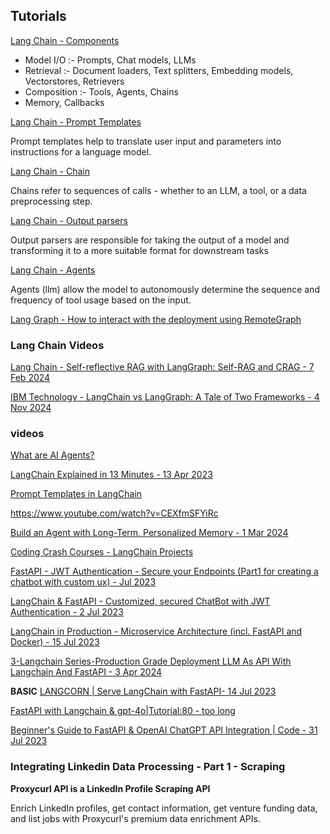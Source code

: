 ## Tutorials

[Lang Chain - Components](https://python.langchain.com/v0.1/docs/modules/)

* Model I/O :- Prompts, Chat models, LLMs
* Retrieval :- Document loaders, Text splitters, Embedding models, Vectorstores, Retrievers
* Composition :- Tools, Agents, Chains
* Memory, Callbacks

[Lang Chain - Prompt Templates](https://python.langchain.com/docs/concepts/prompt_templates/)

Prompt templates help to translate user input and parameters into instructions for a language model. 

[Lang Chain - Chain](https://python.langchain.com/v0.1/docs/modules/chains/)

Chains refer to sequences of calls - whether to an LLM, a tool, or a data preprocessing step.

[Lang Chain - Output parsers](https://www.udemy.com/course/langchain/learn/lecture/44709555#overview)

Output parsers are responsible for taking the output of a model and transforming it to a more suitable format for downstream tasks

[Lang Chain - Agents](https://python.langchain.com/v0.1/docs/use_cases/tool_use/agents/)

Agents (llm) allow the model to autonomously determine the sequence and frequency of tool usage based on the input.

[Lang Graph - How to interact with the deployment using RemoteGraph](https://langchain-ai.github.io/langgraph/how-tos/use-remote-graph/)

### Lang Chain Videos

[Lang Chain - Self-reflective RAG with LangGraph: Self-RAG and CRAG - 7 Feb 2024](https://www.youtube.com/watch?v=pbAd8O1Lvm4)

[IBM Technology - LangChain vs LangGraph: A Tale of Two Frameworks - 4 Nov 2024 ](https://www.youtube.com/watch?v=qAF1NjEVHhY)


### videos

[What are AI Agents?](https://www.youtube.com/watch?v=F8NKVhkZZWI)

[LangChain Explained in 13 Minutes - 13 Apr 2023](https://www.youtube.com/watch?v=aywZrzNaKjs)

[Prompt Templates in LangChain ](https://www.youtube.com/watch?v=CEXfmSFYiRc&list=PLqbNDdqyX9E3SK5MipjVfdfKJ55vrwaOP&index=6)

https://www.youtube.com/watch?v=CEXfmSFYiRc

[Build an Agent with Long-Term, Personalized Memory - 1 Mar 2024](https://www.youtube.com/watch?v=oPCKB9MUP6c)

[Coding Crash Courses - LangChain Projects ](https://www.youtube.com/watch?v=Gn54EbU9mRg&list=PLNVqeXDm5tIrfqgauOoT_qh1AcXnkubuh&index=3)

[FastAPI - JWT Authentication - Secure your Endpoints (Part1 for creating a chatbot with custom ux) - Jul 2023](https://www.youtube.com/watch?v=O0qs1uRd1K4) 

[LangChain & FastAPI - Customized, secured ChatBot with JWT Authentication - 2 Jul 2023 ](https://www.youtube.com/watch?v=OqT3hKYoeTQ)

[LangChain in Production - Microservice Architecture (incl. FastAPI and Docker) - 15 Jul 2023](https://www.youtube.com/watch?v=I_4jEnDwGwI&t=35s)

[3-Langchain Series-Production Grade Deployment LLM As API With Langchain And FastAPI - 3 Apr 2024](https://www.youtube.com/watch?v=XWB5DXP-DO8)

**BASIC**
[LANGCORN | Serve LangChain with FastAPI- 14 Jul 2023](https://www.youtube.com/watch?v=D-FAWw3DEpw)

[FastAPI with Langchain & gpt-4o|Tutorial:80 - too long](https://www.youtube.com/watch?v=f8RVkLBcupI)

[Beginner's Guide to FastAPI & OpenAI ChatGPT API Integration | Code -  31 Jul 2023](https://www.youtube.com/watch?v=KVdP4SpWcc4)


### Integrating Linkedin Data Processing - Part 1 - Scraping  

**Proxycurl API is a LinkedIn Profile Scraping API**

Enrich LinkedIn profiles, get contact information, get venture funding data, and list jobs with Proxycurl's premium data enrichment APIs.
